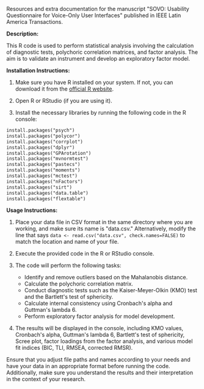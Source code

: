 

Resources and extra documentation for the manuscript "SOVO: Usability Questionnaire for Voice-Only User Interfaces" published in IEEE Latin America Transactions.

**Description:**

This R code is used to perform statistical analysis involving the calculation of diagnostic tests, polychoric correlation matrices, and factor analysis. The aim is to validate an instrument and develop an exploratory factor model.

**Installation Instructions:**

1. Make sure you have R installed on your system. If not, you can download it from the [official R website](https://www.r-project.org/).

2. Open R or RStudio (if you are using it).

3. Install the necessary libraries by running the following code in the R console:

```markdown
install.packages("psych")
install.packages("polycor")
install.packages("corrplot")
install.packages("dplyr")
install.packages("GPArotation")
install.packages("mvnormtest")
install.packages("pastecs")
install.packages("moments")
install.packages("mctest")
install.packages("nFactors")
install.packages("sirt")
install.packages("data.table")
install.packages("flextable")
```

**Usage Instructions:**

1. Place your data file in CSV format in the same directory where you are working, and make sure its name is "data.csv." Alternatively, modify the line that says `data <- read.csv("data.csv", check.names=FALSE)` to match the location and name of your file.

2. Execute the provided code in the R or RStudio console.

3. The code will perform the following tasks:

   - Identify and remove outliers based on the Mahalanobis distance.
   - Calculate the polychoric correlation matrix.
   - Conduct diagnostic tests such as the Kaiser-Meyer-Olkin (KMO) test and the Bartlett's test of sphericity.
   - Calculate internal consistency using Cronbach's alpha and Guttman's lambda 6.
   - Perform exploratory factor analysis for model development.

4. The results will be displayed in the console, including KMO values, Cronbach's alpha, Guttman's lambda 6, Bartlett's test of sphericity, Scree plot, factor loadings from the factor analysis, and various model fit indices (BIC, TLI, RMSEA, corrected RMSR).

Ensure that you adjust file paths and names according to your needs and have your data in an appropriate format before running the code. Additionally, make sure you understand the results and their interpretation in the context of your research.
